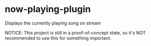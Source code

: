 # now-playing-plugin
Displays the currently playing song on stream

NOTICE: This project is still in a proof-of-concept state, so it's NOT recommended to use this for something important.
